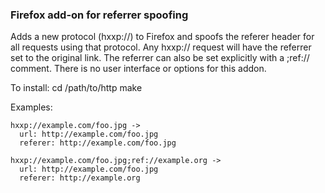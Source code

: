 ### Firefox add-on for referrer spoofing

Adds a new protocol (hxxp://) to Firefox and spoofs the referer header
for all requests using that protocol. Any hxxp:// request will have
the referrer set to the original link. The referrer can also be set
explicitly with a ;ref:// comment. There is no user interface or
options for this addon.

To install:
cd /path/to/http
make

Examples:

    hxxp://example.com/foo.jpg -> 
      url: http://example.com/foo.jpg
      referer: http://example.com/foo.jpg

    hxxp://example.com/foo.jpg;ref://example.org ->
      url: http://example.com/foo.jpg
      referer: http://example.org

